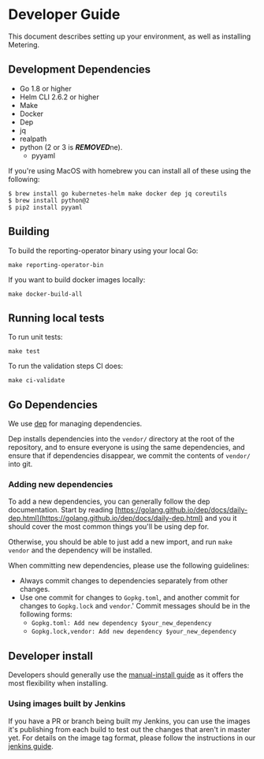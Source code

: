 # Developer Guide

This document describes setting up your environment, as well as installing Metering.

## Development Dependencies

- Go 1.8 or higher
- Helm CLI 2.6.2 or higher
- Make
- Docker
- Dep
- jq
- realpath
- python (2 or 3 is ***REMOVED***ne).
  - pyyaml

If you're using MacOS with homebrew you can install all of these using the
following:

```
$ brew install go kubernetes-helm make docker dep jq coreutils
$ brew install python@2
$ pip2 install pyyaml
```

## Building

To build the reporting-operator binary using your local Go:

```
make reporting-operator-bin
```

If you want to build docker images locally:

```
make docker-build-all
```

## Running local tests

To run unit tests:

```
make test
```

To run the validation steps CI does:

```
make ci-validate
```

## Go Dependencies

We use [dep](https://golang.github.io/dep/docs/introduction.html) for managing
dependencies.

Dep installs dependencies into the `vendor/` directory at the
root of the repository, and to ensure everyone is using the same dependencies,
and ensure that if dependencies disappear, we commit the contents of `vendor/`
into git.

### Adding new dependencies

To add a new dependencies, you can generally follow the dep documentation.
Start by reading [https://golang.github.io/dep/docs/daily-dep.html](https://golang.github.io/dep/docs/daily-dep.html)
and you it should cover the most common things you'll be using dep for.

Otherwise, you should be able to just add a new import, and run `make vendor`
and the dependency will be installed.

When committing new dependencies, please use the following guidelines:

- Always commit changes to dependencies separately from other changes.
- Use one commit for changes to `Gopkg.toml`, and another commit for changes to
  `Gopkg.lock` and `vendor`.' Commit messages should be in the following forms:
  - `Gopkg.toml: Add new dependency $your_new_dependency`
  - `Gopkg.lock,vendor: Add new dependency $your_new_dependency`

## Developer install

Developers should generally use the [manual-install guide](manual-install.md) as it offers the most flexibility when installing.

### Using images built by Jenkins

If you have a PR or branch being built my Jenkins, you can use the images it's publishing from each build to test out the changes that aren't in master yet.
For details on the image tag format, please follow the instructions in our [jenkins guide](jenkins.md#using-images-built-by-jenkins).

